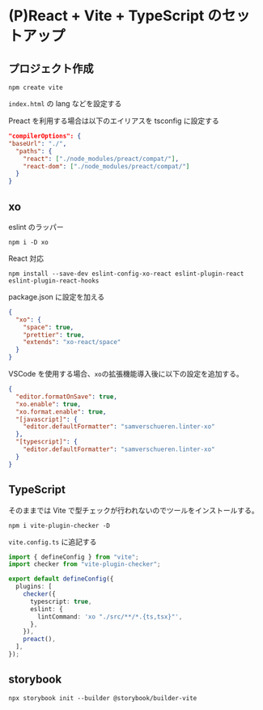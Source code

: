 # (P)React + Vite + TypeScript のセットアップ

## プロジェクト作成

`npm create vite`

`index.html` の lang などを設定する

Preact を利用する場合は以下のエイリアスを tsconfig に設定する

```json
"compilerOptions": {
"baseUrl": "./",
  "paths": {
    "react": ["./node_modules/preact/compat/"],
    "react-dom": ["./node_modules/preact/compat/"]
  }
}
```

## xo

eslint のラッパー

`npm i -D xo`

React 対応

`npm install --save-dev eslint-config-xo-react eslint-plugin-react eslint-plugin-react-hooks`

package.json に設定を加える

```json
{
  "xo": {
    "space": true,
    "prettier": true,
    "extends": "xo-react/space"
  }
}
```

VSCode を使用する場合、`xo`の拡張機能導入後に以下の設定を追加する。

```json
{
  "editor.formatOnSave": true,
  "xo.enable": true,
  "xo.format.enable": true,
  "[javascript]": {
    "editor.defaultFormatter": "samverschueren.linter-xo"
  },
  "[typescript]": {
    "editor.defaultFormatter": "samverschueren.linter-xo"
  }
}
```

## TypeScript

そのままでは Vite で型チェックが行われないのでツールをインストールする。

`npm i vite-plugin-checker -D`

`vite.config.ts` に追記する

```ts
import { defineConfig } from "vite";
import checker from "vite-plugin-checker";

export default defineConfig({
  plugins: [
    checker({
      typescript: true,
      eslint: {
        lintCommand: 'xo "./src/**/*.{ts,tsx}"',
      },
    }),
    preact(),
  ],
});
```

## storybook

`npx storybook init --builder @storybook/builder-vite`
